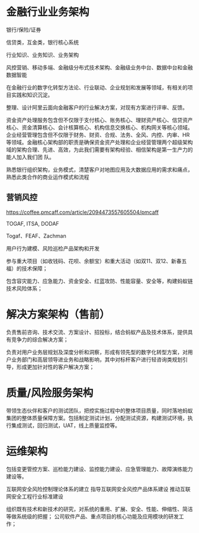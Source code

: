 # 金融行业业务架构

银行/保险/证券

信贷类，互金类，银行核心系统

行业知识、业务知识、业务架构

风控营销、移动多端、金融级分布式技术架构、金融级业务中台、数据中台和金融数据智能

在金融行业的数字化转型方法论、行业联动、企业规划和发展等领域，有相关的项目实践和知识沉淀。

整理、设计阿里云面向金融客户的行业解决方案，对现有方案进行评审、反馈。


资金资产处理服务包含但不仅限于支付核心、账务核心、理财资产核心、信贷资产核心、资金清算核心、会计核算核心、机构信息交换核心、机构网关等核心领域。企业经营管理包含但不仅限于财务、财资、合规、法务、全风、内控、内审、HR等领域。金融核心架构部的职责是确保资金资产处理和企业经营管理两个超级架构域的架构合理、先进、高效，为此我们需要有架构经验、相信架构是第一生产力的能人加入我们团
队。

熟悉银行组织架构，业务模式，清楚客户对地图应用及大数据应用的需求和痛点，熟悉此类合作的商业运作模式和流程

## 营销风控
https://coffee.pmcaff.com/article/2094473557605504/pmcaff


TOGAF, ITSA, DODAF

Togaf、FEAF、Zachman

用户行为建模、风险巡检产品架构和开发

参与重大项目（如收钱码、花呗、余额宝）和重大活动（如双11、双12、新春五福）的技术保障；


包含容灾能力、应急能力、资金安全、红蓝攻防、性能容量、安全等，构建蚂蚁链技术风险体系；

# 解决方案架构（售前）

负责售前咨询、技术交流、方案设计、招投标，结合蚂蚁产品及技术体系，提供具有竞争力的综合解决方案；

负责对用户业务层规划及深度分析和洞察，形成有领先型的数字化转型方案，对用户业务部门和高层领导进业务和战略影响，其中对标杆客户进行轻咨询类规划引导，形成更加针对性的客户解决方案；

# 质量/风险服务架构
带领生态伙伴和客户的测试团队，把控实施过程中的整体项目质量，同时落地蚂蚁集团的整体质量保障方案。包括制定测试计划，分配测试资源，构建测试环境，执行集成测试，回归测试，UAT，线上质量监控等。

# 运维架构
包括变更管控方案、巡检能力建设、监控能力建设、应急管理能力、故障演练能力建设等。


互联网安全风险控制理论体系的建立
指导互联网安全风控产品体系建设
推动互联网安全工程行业标准建设

组织既有技术和新技术的研究，对系统的重用、扩展、安全、性能、伸缩性、简洁等做系统级的把握；
公司软件产品、重点项目的核心功能及应用模块的研发工作；
